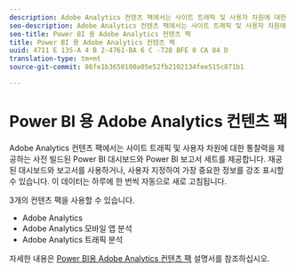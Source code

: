 ```yaml
---
description: Adobe Analytics 컨텐츠 팩에서는 사이트 트래픽 및 사용자 차원에 대한 통찰력을 제공하는 사전 빌드된 Power BI 대시보드와 Power BI 보고서 세트를 제공합니다. 재공된 대시보드와 보고서를 사용하거나, 사용자 지정하여 가장 중요한 정보를 강조 표시할 수 있습니다. 이 데이터는 하루에 한 번씩 자동으로 새로 고침됩니다.
seo-description: Adobe Analytics 컨텐츠 팩에서는 사이트 트래픽 및 사용자 차원에 대한 통찰력을 제공하는 사전 빌드된 Power BI 대시보드와 Power BI 보고서 세트를 제공합니다. 재공된 대시보드와 보고서를 사용하거나, 사용자 지정하여 가장 중요한 정보를 강조 표시할 수 있습니다. 이 데이터는 하루에 한 번씩 자동으로 새로 고침됩니다.
seo-title: Power BI 용 Adobe Analytics 컨텐츠 팩
title: Power BI 용 Adobe Analytics 컨텐츠 팩
uuid: 4711 E 135-A 4 B 2-4761-BA 6 C -728 BFE 0 CA 84 D
translation-type: tm+mt
source-git-commit: 86fe1b3650100a05e52fb2102134fee515c871b1

---
```



# Power BI 용 Adobe Analytics 컨텐츠 팩

Adobe Analytics 컨텐츠 팩에서는 사이트 트래픽 및 사용자 차원에 대한 통찰력을 제공하는 사전 빌드된 Power BI 대시보드와 Power BI 보고서 세트를 제공합니다. 재공된 대시보드와 보고서를 사용하거나, 사용자 지정하여 가장 중요한 정보를 강조 표시할 수 있습니다. 이 데이터는 하루에 한 번씩 자동으로 새로 고침됩니다.

3개의 컨텐츠 팩을 사용할 수 있습니다.

* Adobe Analytics
* Adobe Analytics 모바일 앱 분석
* Adobe Analytics 트래픽 분석

자세한 내용은 [Power BI용 Adobe Analytics 컨텐츠 팩](https://powerbi.microsoft.com/en-us/documentation/powerbi-content-pack-adobe-analytics/) 설명서를 참조하십시오.
